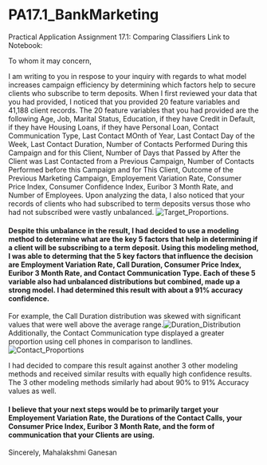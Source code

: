 # PA17.1_BankMarketing
Practical Application Assignment 17.1: Comparing Classifiers
Link to Notebook: 

To whom it may concern,

I am writing to you in respose to your inquiry with regards to what model increases campaign efficiency by determining which factors help to secure clients who subscribe to term deposits. When I first reviewed your data that you had provided, I noticed that you provided 20 feature variables and 41,188 client records. 
The 20 feature variables that you had provided are the following Age, Job, Marital Status, Education, if they have Credit in Default, if they have Housing Loans, if they have Personal Loan, Contact Communication Type, Last Contact MOnth of Year, Last Contact Day of the Week, Last Contact Duration, Number of Contacts Performed During this Campaign and for this Client, Number of Days that Passed by After the Client was Last Contacted from a Previous Campaign, Number of Contacts Performed before this Campaign and for This Client, Outcome of the Previous Marketing Campaign, Employement Variation Rate, Consumer Price Index, Consumer Confidence Index, Euribor 3 Month Rate, and Number of Employees. 
Upon analyzing the data, I also noticed that your records of clients who had subscribed to term deposits versus those who had not subscribed were vastly unbalanced. ![Target_Proportions](https://github.com/user-attachments/assets/815f21a3-2277-42b5-a2ad-6cb509743964). 
#### Despite this unbalance in the result, I had decided to use a modeling method to determine what are the key 5 factors that help in determining if a client will be subscribing to a term deposit. Using this modeling method, I was able to determing that the 5 key factors that influence the decision are Employment Variation Rate, Call Duration, Consumer Price Index, Euribor 3 Month Rate, and Contact Communication Type. Each of these 5 variable also had unbalanced distributions but combined, made up a strong model. I had determined this result with about a 91% accuracy confidence.
For example, the Call Duration distribution was skewed with significant values that were well above the average range.![Duration_Distribution](https://github.com/user-attachments/assets/b4b07c38-4a76-4d98-82c5-e73439d0d88c)
Additionally, the Contact Communication type displayed a greater proportion using cell phones in comparison to landlines.![Contact_Proportions](https://github.com/user-attachments/assets/1f52acb4-e16e-4104-b9dc-ae086576bd50)

I had decided to compare this result against another 3 other modeling methods and received similar results with equally high confidence results. The 3 other modeling methods similarly had about 90% to 91% Accuracy values as well.
#### I believe that your next steps would be to primarily target your Employement Variation Rate, the Durations of the Contact Calls, your Consumer Price Index, Euribor 3 Month Rate, and the form of communication that your Clients are using.

Sincerely,
Mahalakshmi Ganesan

